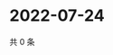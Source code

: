 # 2022-07-24

共 0 条

<!-- BEGIN WEIBO -->
<!-- 最后更新时间 Sun Jul 24 2022 02:19:20 GMT+0800 (China Standard Time) -->

<!-- END WEIBO -->
